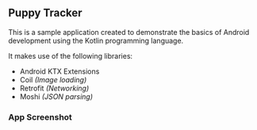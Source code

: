 ## Puppy Tracker

This is a sample application created to demonstrate the basics of Android development using
the Kotlin programming language.

It makes use of the following libraries:

* Android KTX Extensions
* Coil *(Image loading)*
* Retrofit *(Networking)*
* Moshi *(JSON parsing)*

### App Screenshot

[](images/sample_app_screenshot.png)